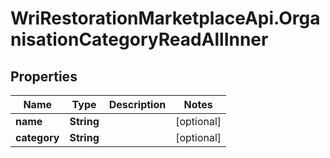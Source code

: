 # WriRestorationMarketplaceApi.OrganisationCategoryReadAllInner

## Properties
Name | Type | Description | Notes
------------ | ------------- | ------------- | -------------
**name** | **String** |  | [optional] 
**category** | **String** |  | [optional] 


